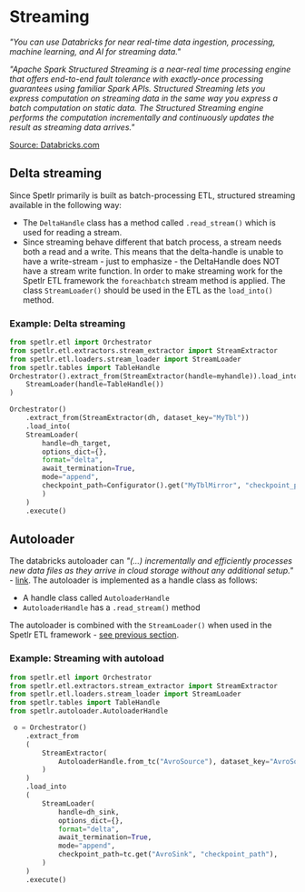 # Streaming
*"You can use Databricks for near real-time data ingestion, processing, machine learning, and AI for streaming data."*

*"Apache Spark Structured Streaming is a near-real time processing engine that offers end-to-end fault tolerance with exactly-once processing guarantees using familiar Spark APIs. Structured Streaming lets you express computation on streaming data in the same way you express a batch computation on static data. The Structured Streaming engine performs the computation incrementally and continuously updates the result as streaming data arrives."*

[Source: Databricks.com](https://docs.databricks.com/structured-streaming/index.html)


## Delta streaming
Since Spetlr primarily is built as batch-processing ETL, structured streaming available in the following way:

- The `DeltaHandle` class has a method called `.read_stream()` which is used for reading a stream.
- Since streaming behave different that batch process, a stream needs both a read and a write. This means that the delta-handle is unable to have a write-stream - just to emphasize - the DeltaHandle does NOT have a stream write function. In order to make streaming work for the Spetlr ETL framework the `foreachbatch` stream method is applied. The class `StreamLoader()` should be used in the ETL as the `load_into()` method. 

### Example: Delta streaming
```python
from spetlr.etl import Orchestrator
from spetlr.etl.extractors.stream_extractor import StreamExtractor
from spetlr.etl.loaders.stream_loader import StreamLoader
from spetlr.tables import TableHandle
Orchestrator().extract_from(StreamExtractor(handle=myhandle)).load_into(
    StreamLoader(handle=TableHandle())
)

Orchestrator()
    .extract_from(StreamExtractor(dh, dataset_key="MyTbl"))
    .load_into(
    StreamLoader(
        handle=dh_target,
        options_dict={},
        format="delta",
        await_termination=True,
        mode="append",
        checkpoint_path=Configurator().get("MyTblMirror", "checkpoint_path"),
        )
    )
    .execute()

```
## Autoloader

The databricks autoloader can *"(...) incrementally and efficiently processes new data files as they arrive in cloud storage without any additional setup."* - [link](https://docs.databricks.com/ingestion/auto-loader/index.html). The autoloader is implemented as a handle class as follows:

- A handle class called `AutoloaderHandle`
- `AutoloaderHandle` has a `.read_stream()` method

The autoloader is combined with the `StreamLoader()` when used in the Spetlr ETL framework - [see previous section](#delta-streaming).

### Example: Streaming with autoload

```python
from spetlr.etl import Orchestrator
from spetlr.etl.extractors.stream_extractor import StreamExtractor
from spetlr.etl.loaders.stream_loader import StreamLoader
from spetlr.tables import TableHandle
from spetlr.autoloader.AutoloaderHandle

 o = Orchestrator()
    .extract_from
    (
        StreamExtractor(
            AutoloaderHandle.from_tc("AvroSource"), dataset_key="AvroSource"
        )
    )
    .load_into
    (
        StreamLoader(
            handle=dh_sink,
            options_dict={},
            format="delta",
            await_termination=True,
            mode="append",
            checkpoint_path=tc.get("AvroSink", "checkpoint_path"),
        )
    )
    .execute()
```
